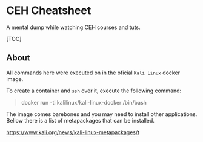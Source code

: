 # CEH Cheatsheet

A mental dump while watching CEH courses and tuts.

[TOC]

## About

All commands here were executed on in the oficial `Kali Linux` docker image. 

To create a container and `ssh` over it, execute the following command:

> docker run -ti kalilinux/kali-linux-docker /bin/bash

The image comes barebones and you may need to install other applications. Bellow there is a list of metapackages that can be installed.

https://www.kali.org/news/kali-linux-metapackages/t

